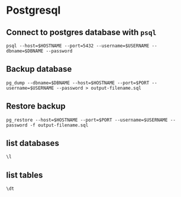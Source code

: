 # Postgresql 

## Connect to postgres database with `psql`
```
psql --host=$HOSTNAME --port=5432 --username=$USERNAME --dbname=$DBNAME --password
```

## Backup database 
```
pg_dump --dbname=$DBNAME --host=$HOSTNAME --port=$PORT --username=$USERNAME --password > output-filename.sql
```

## Restore backup 
```
pg_restore --host=$HOSTNAME --port=$PORT --username=$USERNAME --password -f output-filename.sql
```

## list databases 
```
\l
```

## list tables 
```
\dt
```
